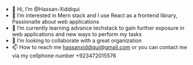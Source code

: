 - 👋 Hi, I’m @Hassan-Xiddiqui
- 👀 I’m interested in Mern stack and I use React as a frontend library, Passionaite about web applications
- 🌱 I’m currently learning advance techstack to gain further exposure in web applications and new ways to perform my tasks
- 💞️ I’m looking to collaborate with a great organization
- 📫 How to reach me hassanxiddiqui@gmail.com or you can contact me via my cellphone number +923472015576

<!---
Hassan-Xiddiqui/Hassan-Xiddiqui is a ✨ special ✨ repository because its `README.md` (this file) appears on your GitHub profile.
You can click the Preview link to take a look at your changes.
--->
